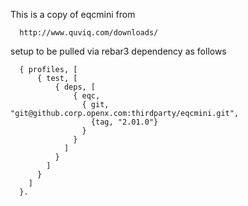 This is a copy of eqcmini from
```
  http://www.quviq.com/downloads/
```
setup to be pulled via rebar3 dependency as follows
```
  { profiles, [
      { test, [
          { deps, [
              { eqc,
                { git, "git@github.corp.openx.com:thirdparty/eqcmini.git",
                  {tag, "2.01.0"}
                }
              }
            ]
          }
        ]
      }
    ]
  }.
```
